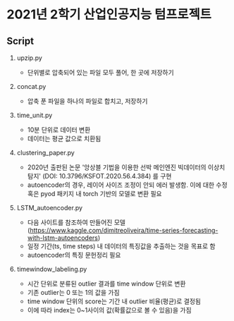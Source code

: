 # 2021년 2학기 산업인공지능 텀프로젝트

## Script

1. upzip.py
   
    - 단위별로 압축되어 있는 파일 모두 풀어, 한 곳에 저장하기


2. concat.py

    - 압축 푼 파일을 하나의 파일로 합치고, 저장하기


3. time_unit.py

   - 10분 단위로 데이터 변환
   - 데이터는 평균 값으로 치환됨

4. clustering_paper.py

   - 2020년 출판된 논문 '앙상블 기법을 이용한 선박 메인엔진 빅데이터의 이상치 탐지' (DOI: 10.3796/KSFOT.2020.56.4.384) 를 구현
   - autoencoder의 경우, 레이어 사이즈 조정이 안되 에러 발생함. 이에 대한 수정 혹은 pyod 패키지 내 torch 기반의 모델로 변환 필요

5. LSTM_autoencoder.py

   - 다음 사이트를 참조하여 만들어진 모델(https://www.kaggle.com/dimitreoliveira/time-series-forecasting-with-lstm-autoencoders)
   - 일정 기간(ts, time steps) 내 데이터의 특징값을 추출하는 것을 목표로 함
   - autoencoder의 특징 문헌정리 필요

6. timewindow_labeling.py
   
   - 시간 단위로 분류된 outlier 결과를 time window 단위로 변환
   - 기존 outlier는 0 또는 1의 값을 가짐
   - time window 단위의 score는 기간 내 outlier 비율(평균)로 결정됨
   - 이에 따라 index는 0~1사이의 값(확률값으로 볼 수 있음)을 가짐

